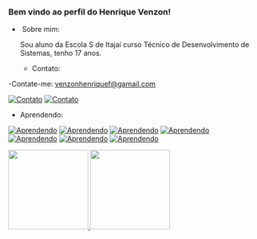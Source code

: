  ### Bem vindo ao perfil do Henrique Venzon!

 - ‍ Sobre mim:

   Sou aluno da Escola S de Itajaí curso Técnico de Desenvolvimento de Sistemas, tenho 17 anos.

   -  Contato:

-Contate-me: venzonhenriquef@gamail.com

[![Contato](https://img.shields.io/badge/Instagram-%23E4405F.svg?style=for-the-badge&logo=Instagram&logoColor=white)](https://www.instagram.com/henriquevenzon_/)
[![Contato](https://img.shields.io/badge/linkedin-%230077B5.svg?style=for-the-badge&logo=linkedin&logoColor=white)](www.linkedin.com/in/henrique-venzon)

- Aprendendo: 

[![Aprendendo](https://img.shields.io/badge/Linux-FCC624?style=for-the-badge&logo=linux&logoColor=black)](https://https://www.youtube.com/watch?v=TsaLQAetPLU)
[![Aprendendo](https://img.shields.io/badge/github-%23121011.svg?style=for-the-badge&logo=github&logoColor=white)](https://https://www.youtube.com/watch?v=TsaLQAetPLU)
[![Aprendendo](https://img.shields.io/badge/git-%23F05033.svg?style=for-the-badge&logo=git&logoColor=white)](https://https://www.youtube.com/watch?v=TsaLQAetPLU)
[![Aprendendo](https://img.shields.io/badge/html5-%23E34F26.svg?style=for-the-badge&logo=html5&logoColor=white)](https://https://www.youtube.com/watch?v=TsaLQAetPLU)
[![Aprendendo](https://img.shields.io/badge/css3-%231572B6.svg?style=for-the-badge&logo=css3&logoColor=white)](https://https://www.youtube.com/watch?v=TsaLQAetPLU)
[![Aprendendo](https://img.shields.io/badge/JavaScript-F7DF1E?style=for-the-badge&logo=javascript&logoColor=black)](https://https://www.youtube.com/watch?v=TsaLQAetPLU)
[![Aprendendo](https://img.shields.io/badge/php-%23777BB4.svg?style=for-the-badge&logo=php&logoColor=white)](https://https://www.youtube.com/watch?v=TsaLQAetPLU)

<div align="left">
  <a href="https://github.com/Henrique-Venzon">
  <img height="160em" src="https://github-readme-stats.vercel.app/api?username=Henrique-Venzon&show_icons=true&theme=day-purple"/>
  <img height="160em" src="https://github-readme-stats.vercel.app/api/top-langs/?username=Henrique-Venzon&layout=compact&langs_count=7&theme=day-purple"/>
</div>
